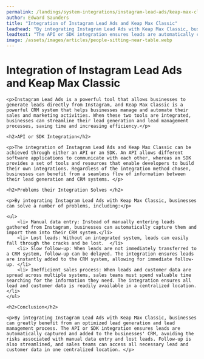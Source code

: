 ```yaml
---
permalink: /landings/system-integrations/instagram-lead-ads/keap-max-classic
author: Edward Saunders
title: "Integration of Instagram Lead Ads and Keap Max Classic"
leadhead: "By integrating Instagram Lead Ads with Keap Max Classic, businesses can greatly benefit from an optimized lead generation and lead management process"
leadtext: "The API or SDK integration ensures leads are automatically captured and added to the businesses' CRM, avoiding the risks associated with manual data entry and lost leads. Follow-up is also streamlined, and sales teams can access all necessary lead and customer data in one centralized location."
image: /assets/images/articles/people-sitting-near-table.webp
---
```

<div class="arttext">
	<h1>Integration of Instagram Lead Ads and Keap Max Classic</h1>

	<p>Instagram Lead Ads is a powerful tool that allows businesses to generate leads directly from Instagram, and Keap Max Classic is a powerful CRM system that helps businesses manage and automate their sales and marketing activities. When these two tools are integrated, businesses can streamline their lead generation and lead management processes, saving time and increasing efficiency.</p>

	<h2>API or SDK Integration</h2>

	<p>The integration of Instagram Lead Ads and Keap Max Classic can be achieved through either an API or an SDK. An API allows different software applications to communicate with each other, whereas an SDK provides a set of tools and resources that enable developers to build their own integrations. Regardless of the integration method chosen, businesses can benefit from a seamless flow of information between their lead generation and CRM systems. </p>

	<h2>Problems their Integration Solves </h2>

	<p>By integrating Instagram Lead Ads with Keap Max Classic, businesses can solve a number of problems, including:</p>

	<ul>
		<li> Manual data entry: Instead of manually entering leads gathered from Instagram, businesses can automatically capture them and import them into their CRM system.</li>
		<li> Lost leads: Without an integrated system, leads can easily fall through the cracks and be lost.  </li>
		<li> Slow follow-up: When leads are not immediately transferred to a CRM system, follow-up can be delayed. The integration ensures leads are instantly added to the CRM system, allowing for immediate follow-up. </li>
		<li> Inefficient sales process: When leads and customer data are spread across multiple systems, sales teams must spend valuable time searching for the information they need. The integration ensures all lead and customer data is readily available in a centralized location.  </li>
	</ul>

	<h2>Conclusion</h2>

	<p>By integrating Instagram Lead Ads with Keap Max Classic, businesses can greatly benefit from an optimized lead generation and lead management process. The API or SDK integration ensures leads are automatically captured and added to the businesses' CRM, avoiding the risks associated with manual data entry and lost leads. Follow-up is also streamlined, and sales teams can access all necessary lead and customer data in one centralized location. </p>

</div>